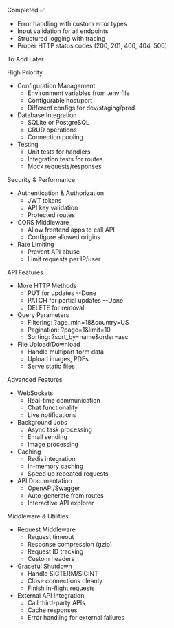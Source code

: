 
  Completed ✅

  - Error handling with custom error types
  - Input validation for all endpoints
  - Structured logging with tracing
  - Proper HTTP status codes (200, 201, 400, 404, 500)

  To Add Later

  High Priority

  - Configuration Management
    - Environment variables from .env file
    - Configurable host/port
    - Different configs for dev/staging/prod
  - Database Integration
    - SQLite or PostgreSQL
    - CRUD operations
    - Connection pooling
  - Testing
    - Unit tests for handlers
    - Integration tests for routes
    - Mock requests/responses

  Security & Performance

  - Authentication & Authorization
    - JWT tokens
    - API key validation
    - Protected routes
  - CORS Middleware
    - Allow frontend apps to call API
    - Configure allowed origins
  - Rate Limiting
    - Prevent API abuse
    - Limit requests per IP/user

  API Features

  - More HTTP Methods
    - PUT for updates --Done
    - PATCH for partial updates --Done
    - DELETE for removal
  - Query Parameters
    - Filtering: ?age_min=18&country=US
    - Pagination: ?page=1&limit=10
    - Sorting: ?sort_by=name&order=asc
  - File Upload/Download
    - Handle multipart form data
    - Upload images, PDFs
    - Serve static files

  Advanced Features

  - WebSockets
    - Real-time communication
    - Chat functionality
    - Live notifications
  - Background Jobs
    - Async task processing
    - Email sending
    - Image processing
  - Caching
    - Redis integration
    - In-memory caching
    - Speed up repeated requests
  - API Documentation
    - OpenAPI/Swagger
    - Auto-generate from routes
    - Interactive API explorer

  Middleware & Utilities

  - Request Middleware
    - Request timeout
    - Response compression (gzip)
    - Request ID tracking
    - Custom headers
  - Graceful Shutdown
    - Handle SIGTERM/SIGINT
    - Close connections cleanly
    - Finish in-flight requests
  - External API Integration
    - Call third-party APIs
    - Cache responses
    - Error handling for external failures
